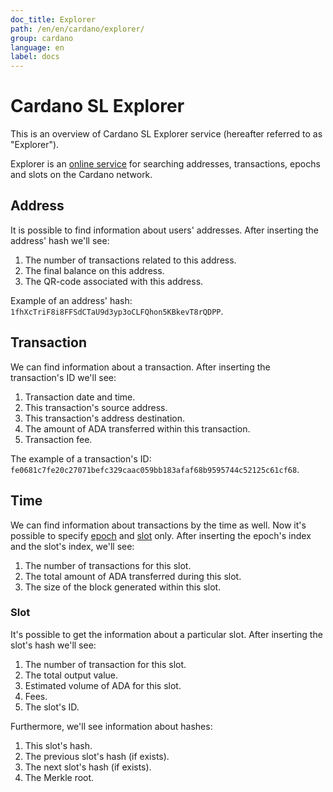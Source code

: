 ```yaml
---
doc_title: Explorer
path: /en/en/cardano/explorer/
group: cardano
language: en
label: docs
---
```

<!-- Reviewed at dec0d911d6c4beb8e708ed4076f832ff871f6125 -->

# Cardano SL Explorer

This is an overview of Cardano SL Explorer service (hereafter referred to as
"Explorer").

Explorer is an [online service](https://cardanoexplorer.com/) for searching
addresses, transactions, epochs and slots on the Cardano network.

## Address

It is possible to find information about users' addresses. After inserting the
address' hash we'll see:

1.  The number of transactions related to this address.
2.  The final balance on this address.
3.  The QR-code associated with this address.

Example of an address' hash: `1fhXcTriF8i8FFSdCTaU9d3yp3oCLFQhon5KBkevT8rQDPP`.
<!-- end -->
## Transaction

We can find information about a transaction. After inserting the transaction's
ID we'll see:

1.  Transaction date and time.
2.  This transaction's source address.
3.  This transaction's address destination.
4.  The amount of ADA transferred within this transaction.
5.  Transaction fee.

The example of a transaction's ID:
`fe0681c7fe20c27071befc329caac059bb183afaf68b9595744c52125c61cf68`.

## Time

We can find information about transactions by the time as well. Now it's
possible to specify [epoch](/glossary/#epoch) and [slot](/glossary/#slot) only.
After inserting the epoch's index and the slot's index, we'll see:

1.  The number of transactions for this slot.
2.  The total amount of ADA transferred during this slot.
3.  The size of the block generated within this slot.

### Slot

It's possible to get the information about a particular slot. After inserting
the slot's hash we'll see:

1.  The number of transaction for this slot.
2.  The total output value.
3.  Estimated volume of ADA for this slot.
4.  Fees.
5.  The slot's ID.

Furthermore, we'll see information about hashes:

1.  This slot's hash.
2.  The previous slot's hash (if exists).
3.  The next slot's hash (if exists).
4.  The Merkle root.
